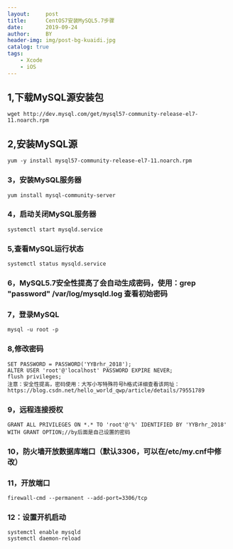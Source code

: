 ```yaml
---
layout:     post
title:      CentOS7安装MySQL5.7步骤
date:       2019-09-24
author:     BY
header-img: img/post-bg-kuaidi.jpg
catalog: true
tags:
    - Xcode
    - iOS
---
```


## 1,下载MySQL源安装包

	wget http://dev.mysql.com/get/mysql57-community-release-el7-11.noarch.rpm

## 2,安装MySQL源

	yum -y install mysql57-community-release-el7-11.noarch.rpm

### 3，安装MySQL服务器

```
yum install mysql-community-server
```

### 4，启动关闭MySQL服务器

```
systemctl start mysqld.service
```

### 5,查看MySQL运行状态

```
systemctl status mysqld.service
```

### 6，MySQL5.7安全性提高了会自动生成密码，使用：grep "password" /var/log/mysqld.log 查看初始密码

### 7，登录MySQL

```
mysql -u root -p
```

### 8,修改密码

```
SET PASSWORD = PASSWORD('YYBrhr_2018');
ALTER USER 'root'@'localhost' PASSWORD EXPIRE NEVER;
flush privileges;
注意：安全性提高，密码使用：大写小写特殊符号h格式详细查看该网址：https://blog.csdn.net/hello_world_qwp/article/details/79551789
```

### 9，远程连接授权

```
GRANT ALL PRIVILEGES ON *.* TO 'root'@'%' IDENTIFIED BY 'YYBrhr_2018' WITH GRANT OPTION;//by后面是自己设置的密码
```

### 10，防火墙开放数据库端口（默认3306，可以在/etc/my.cnf中修改）

### 11，开放端口

```
firewall-cmd --permanent --add-port=3306/tcp
```

### 12：设置开机启动

```
systemctl enable mysqld
systemctl daemon-reload
```

